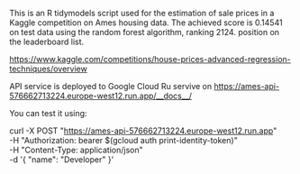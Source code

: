 This is an R tidymodels script used for the estimation of sale prices in a Kaggle competition on Ames housing data. The achieved score is 0.14541 on test data using the random forest algorithm, ranking 2124. position on the leaderboard list.

https://www.kaggle.com/competitions/house-prices-advanced-regression-techniques/overview

API service is deployed to Google Cloud Ru servive on https://ames-api-576662713224.europe-west12.run.app/__docs__/

You can test it using:

curl -X POST "https://ames-api-576662713224.europe-west12.run.app" \
-H "Authorization: bearer $(gcloud auth print-identity-token)" \
-H "Content-Type: application/json" \
-d '{
  "name": "Developer"
}'


